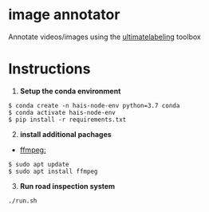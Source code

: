 #  image annotator 
Annotate videos/images using the [ultimatelabeling](https://github.com/alexandre01/UltimateLabeling) toolbox


# Instructions
1. **Setup the conda environment**
```
$ conda create -n hais-node-env python=3.7 conda 
$ conda activate hais-node-env
$ pip install -r requirements.txt 
```
2. **install additional pachages**
-  [ffmpeg:](https://linuxize.com/post/how-to-install-ffmpeg-on-ubuntu-18-04/)
```
$ sudo apt update
$ sudo apt install ffmpeg
```
 


3. **Run road inspection system**
```
./run.sh
```

 